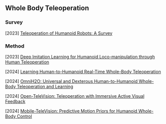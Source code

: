 ## Whole Body Teleoperation

### Survey

[2023] [Teleoperation of Humanoid Robots: A Survey](https://arxiv.org/abs/2301.04317)



### Method

[2023] [Deep Imitation Learning for Humanoid Loco-manipulation through Human Teleoperation](https://arxiv.org/abs/2309.01952)

[2024] [Learning Human-to-Humanoid Real-Time Whole-Body Teleoperation](https://arxiv.org/abs/2403.04436)

[2024] [OmniH2O: Universal and Dexterous Human-to-Humanoid Whole-Body Teleoperation and Learning](https://arxiv.org/abs/2406.08858)

[2024] [Open-TeleVision: Teleoperation with Immersive Active Visual Feedback](https://arxiv.org/abs/2407.01512)

[2024] [Mobile-TeleVision: Predictive Motion Priors for Humanoid Whole-Body Control](https://arxiv.org/abs/2412.07773)

